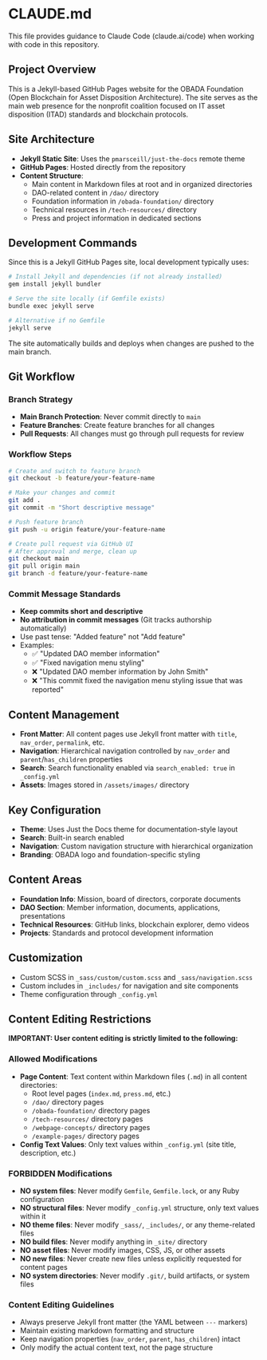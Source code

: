 # CLAUDE.md

This file provides guidance to Claude Code (claude.ai/code) when working with code in this repository.

## Project Overview

This is a Jekyll-based GitHub Pages website for the OBADA Foundation (Open Blockchain for Asset Disposition Architecture). The site serves as the main web presence for the nonprofit coalition focused on IT asset disposition (ITAD) standards and blockchain protocols.

## Site Architecture

- **Jekyll Static Site**: Uses the `pmarsceill/just-the-docs` remote theme
- **GitHub Pages**: Hosted directly from the repository
- **Content Structure**: 
  - Main content in Markdown files at root and in organized directories
  - DAO-related content in `/dao/` directory
  - Foundation information in `/obada-foundation/` directory
  - Technical resources in `/tech-resources/` directory
  - Press and project information in dedicated sections

## Development Commands

Since this is a Jekyll GitHub Pages site, local development typically uses:

```bash
# Install Jekyll and dependencies (if not already installed)
gem install jekyll bundler

# Serve the site locally (if Gemfile exists)
bundle exec jekyll serve

# Alternative if no Gemfile
jekyll serve
```

The site automatically builds and deploys when changes are pushed to the main branch.

## Git Workflow

### Branch Strategy
- **Main Branch Protection**: Never commit directly to `main`
- **Feature Branches**: Create feature branches for all changes
- **Pull Requests**: All changes must go through pull requests for review

### Workflow Steps
```bash
# Create and switch to feature branch
git checkout -b feature/your-feature-name

# Make your changes and commit
git add .
git commit -m "Short descriptive message"

# Push feature branch
git push -u origin feature/your-feature-name

# Create pull request via GitHub UI
# After approval and merge, clean up
git checkout main
git pull origin main
git branch -d feature/your-feature-name
```

### Commit Message Standards
- **Keep commits short and descriptive**
- **No attribution in commit messages** (Git tracks authorship automatically)
- Use past tense: "Added feature" not "Add feature"
- Examples:
  - ✅ "Updated DAO member information"
  - ✅ "Fixed navigation menu styling"
  - ❌ "Updated DAO member information by John Smith"
  - ❌ "This commit fixed the navigation menu styling issue that was reported"

## Content Management

- **Front Matter**: All content pages use Jekyll front matter with `title`, `nav_order`, `permalink`, etc.
- **Navigation**: Hierarchical navigation controlled by `nav_order` and `parent`/`has_children` properties
- **Search**: Search functionality enabled via `search_enabled: true` in `_config.yml`
- **Assets**: Images stored in `/assets/images/` directory

## Key Configuration

- **Theme**: Uses Just the Docs theme for documentation-style layout
- **Search**: Built-in search enabled
- **Navigation**: Custom navigation structure with hierarchical organization
- **Branding**: OBADA logo and foundation-specific styling

## Content Areas

- **Foundation Info**: Mission, board of directors, corporate documents
- **DAO Section**: Member information, documents, applications, presentations  
- **Technical Resources**: GitHub links, blockchain explorer, demo videos
- **Projects**: Standards and protocol development information

## Customization

- Custom SCSS in `_sass/custom/custom.scss` and `_sass/navigation.scss`
- Custom includes in `_includes/` for navigation and site components
- Theme configuration through `_config.yml`

## Content Editing Restrictions

**IMPORTANT: User content editing is strictly limited to the following:**

### Allowed Modifications
- **Page Content**: Text content within Markdown files (`.md`) in all content directories:
  - Root level pages (`index.md`, `press.md`, etc.)
  - `/dao/` directory pages
  - `/obada-foundation/` directory pages
  - `/tech-resources/` directory pages
  - `/webpage-concepts/` directory pages
  - `/example-pages/` directory pages
- **Config Text Values**: Only text values within `_config.yml` (site title, description, etc.)

### FORBIDDEN Modifications
- **NO system files**: Never modify `Gemfile`, `Gemfile.lock`, or any Ruby configuration
- **NO structural files**: Never modify `_config.yml` structure, only text values within it
- **NO theme files**: Never modify `_sass/`, `_includes/`, or any theme-related files
- **NO build files**: Never modify anything in `_site/` directory
- **NO asset files**: Never modify images, CSS, JS, or other assets
- **NO new files**: Never create new files unless explicitly requested for content pages
- **NO system directories**: Never modify `.git/`, build artifacts, or system files

### Content Editing Guidelines
- Always preserve Jekyll front matter (the YAML between `---` markers)
- Maintain existing markdown formatting and structure
- Keep navigation properties (`nav_order`, `parent`, `has_children`) intact
- Only modify the actual content text, not the page structure